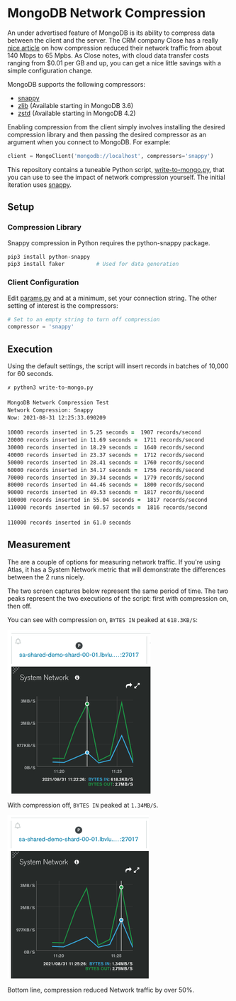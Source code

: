 # MongoDB Network Compression

An under advertised feature of MongoDB is its ability to compress data between the client and the server. The CRM company Close has a really [nice article](https://making.close.com/posts/mongodb-network-compression) on how compression reduced their network traffic from about 140 Mbps to 65 Mpbs. As Close notes, with cloud data transfer costs ranging from $0.01 per GB and up, you can get a nice little savings with a simple configuration change. 

MongoDB supports the following compressors:

* [snappy](https://docs.mongodb.com/manual/reference/glossary/#std-term-snappy)
* [zlib](https://docs.mongodb.com/manual/reference/glossary/#std-term-zlib) (Available starting in MongoDB 3.6)
* [zstd](https://docs.mongodb.com/manual/reference/glossary/#std-term-zlib) (Available starting in MongoDB 4.2)

Enabling compression from the client simply involves installing the desired compression library and then passing the desired compressor as an argument when you connect to MongoDB. For example:

```PYTHON
client = MongoClient('mongodb://localhost', compressors='snappy')
```


This repository contains a tuneable Python script, [write-to-mongo.py](write-to-mongo.py), that you can use to see the impact of network compression yourself. The initial iteration uses [snappy](https://docs.mongodb.com/manual/reference/glossary/#std-term-snappy).





## Setup

### Compression Library
Snappy compression in Python requires the python-snappy package.

```ZSH
pip3 install python-snappy
pip3 install faker          # Used for data generation
```

### Client Configuration

Edit [params.py](params.py) and at a minimum, set your connection string. The other setting of interest is the compressors:

``` PYTHON
# Set to an empty string to turn off compression
compressor = 'snappy'
```

## Execution

Using the default settings, the script will insert records in batches of 10,000 for 60 seconds.

```ZSH
✗ python3 write-to-mongo.py

MongoDB Network Compression Test
Network Compression: Snappy
Now: 2021-08-31 12:25:33.090209

10000 records inserted in 5.25 seconds =  1907 records/second
20000 records inserted in 11.69 seconds =  1711 records/second
30000 records inserted in 18.29 seconds =  1640 records/second
40000 records inserted in 23.37 seconds =  1712 records/second
50000 records inserted in 28.41 seconds =  1760 records/second
60000 records inserted in 34.17 seconds =  1756 records/second
70000 records inserted in 39.34 seconds =  1779 records/second
80000 records inserted in 44.46 seconds =  1800 records/second
90000 records inserted in 49.53 seconds =  1817 records/second
100000 records inserted in 55.04 seconds =  1817 records/second
110000 records inserted in 60.57 seconds =  1816 records/second

110000 records inserted in 61.0 seconds
```

## Measurement

The are a couple of options for measuring network traffic. If you're using Atlas, it has a System Network metric that will demonstrate the differences between the 2 runs nicely.

The two screen captures below represent the same period of time. The two peaks represent the two executions of the script: first with compression on, then off.

You can see with compression on, `BYTES IN` peaked at `618.3KB/S`:

![System Network](img/system-network-snappy.png)

With compression off, `BYTES IN` peaked at `1.34MB/S`. 

![System Network](img/system-network-no-compression.png)

Bottom line, compression reduced Network traffic by over 50%. 


